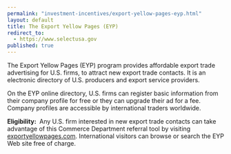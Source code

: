 ```yaml
---
permalink: "investment-incentives/export-yellow-pages-eyp.html"
layout: default
title: The Export Yellow Pages (EYP)
redirect_to:
  - https://www.selectusa.gov
published: true
---
```


<P>The Export Yellow Pages (EYP) program provides affordable export trade advertising for U.S. firms, to attract new export trade contacts. It is an electronic directory of U.S. producers and export service providers.</p>
<P>On the EYP online directory, U.S. firms can register basic information from their company profile for free or they can upgrade their ad for a fee. Company profiles are accessible by international traders worldwide.</p>
<P><STRONG>Eligibility: </strong>&nbsp;Any U.S. firm interested in new export trade contacts can take advantage of this Commerce Department referral tool by visiting <A href="http://www.exportyellowpages.com/" target=_top>exportyellowpages.com</a>. International visitors can browse or search the EYP Web site free of charge.</p>